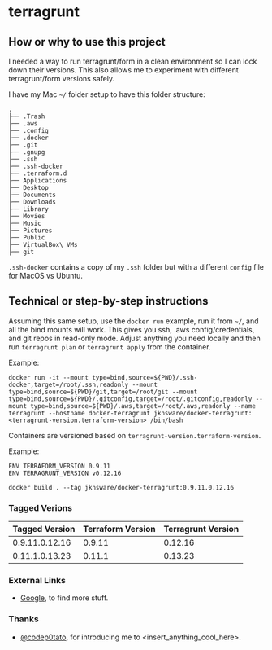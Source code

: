 # terragrunt 


## How or why to use this project

I needed a way to run terragrunt/form in a clean environment so I can lock down their versions. This also allows me to experiment with different terragrunt/form versions safely.

I have my Mac `~/` folder setup to have this folder structure:

```
.
├── .Trash
├── .aws
├── .config
├── .docker
├── .git
├── .gnupg
├── .ssh
├── .ssh-docker
├── .terraform.d
├── Applications
├── Desktop
├── Documents
├── Downloads
├── Library
├── Movies
├── Music
├── Pictures
├── Public
├── VirtualBox\ VMs
├── git
```

`.ssh-docker` contains a copy of my `.ssh` folder but with a different `config` file for MacOS vs Ubuntu.


## Technical or step-by-step instructions

Assuming this same setup, use the `docker run` example, run it from `~/`, and all the bind mounts will work. This gives you ssh, .aws config/credentials, and git repos in read-only mode. Adjust anything you need locally and then run `terragrunt plan` or `terragrunt apply` from the container.


Example:

```
docker run -it --mount type=bind,source=${PWD}/.ssh-docker,target=/root/.ssh,readonly --mount type=bind,source=${PWD}/git,target=/root/git --mount type=bind,source=${PWD}/.gitconfig,target=/root/.gitconfig,readonly --mount type=bind,source=${PWD}/.aws,target=/root/.aws,readonly --name terragrunt --hostname docker-terragrunt jknsware/docker-terragrunt:<terragrunt-version.terraform-version> /bin/bash
```

Containers are versioned based on `terragrunt-version.terraform-version`.

Example:

```
ENV TERRAFORM_VERSION 0.9.11
ENV TERRAGRUNT_VERSION v0.12.16

docker build . --tag jknsware/docker-terragrunt:0.9.11.0.12.16
```


### Tagged Verions

|Tagged Version|Terraform Version|Terragrunt Version|
|--------------|------------------|-----------------|
|0.9.11.0.12.16|0.9.11|0.12.16|
|0.11.1.0.13.23|0.11.1|0.13.23|

### External Links

- [Google](https://www.google.com), to find more stuff.


### Thanks

- [@codep0tato](https://github.com/codep0tato), for introducing me to <insert_anything_cool_here>. 
